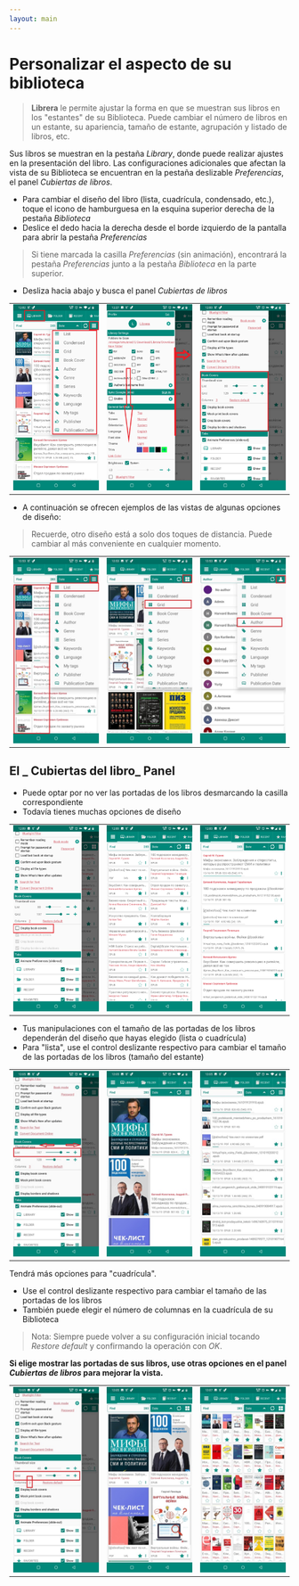 ```yaml
---
layout: main
---
```


# Personalizar el aspecto de su biblioteca

> **Librera** le permite ajustar la forma en que se muestran sus libros en los &quot;estantes&quot; de su Biblioteca. Puede cambiar el número de libros en un estante, su apariencia, tamaño de estante, agrupación y listado de libros, etc.

Sus libros se muestran en la pestaña _Library_, donde puede realizar ajustes en la presentación del libro. Las configuraciones adicionales que afectan la vista de su Biblioteca se encuentran en la pestaña deslizable _Preferencias_, el panel _Cubiertas de libros_.

* Para cambiar el diseño del libro (lista, cuadrícula, condensado, etc.), toque el icono de hamburguesa en la esquina superior derecha de la pestaña _Biblioteca_
* Deslice el dedo hacia la derecha desde el borde izquierdo de la pantalla para abrir la pestaña _Preferencias_

> Si tiene marcada la casilla _Preferencias_ (sin animación), encontrará la pestaña _Preferencias_ junto a la pestaña _Biblioteca_ en la parte superior.

* Desliza hacia abajo y busca el panel _Cubiertas de libros_

||||
|-|-|-|
|![](3.jpg)|![](1.jpg)|![](2.jpg)|

* A continuación se ofrecen ejemplos de las vistas de algunas opciones de diseño:
 
> Recuerde, otro diseño está a solo dos toques de distancia. Puede cambiar al más conveniente en cualquier momento.

||||
|-|-|-|
|![](7.jpg)|![](8.jpg)|![](9.jpg)|

## El _ Cubiertas del libro_ Panel

* Puede optar por no ver las portadas de los libros desmarcando la casilla correspondiente
* Todavía tienes muchas opciones de diseño

||||
|-|-|-|
|![](4.jpg)|![](5.jpg)|![](6.jpg)|

* Tus manipulaciones con el tamaño de las portadas de los libros dependerán del diseño que hayas elegido (lista o cuadrícula)
* Para &quot;lista&quot;, use el control deslizante respectivo para cambiar el tamaño de las portadas de los libros (tamaño del estante)

||||
|-|-|-|
|![](10.jpg)|![](11.jpg)|![](12.jpg)|

Tendrá más opciones para &quot;cuadrícula&quot;.

* Use el control deslizante respectivo para cambiar el tamaño de las portadas de los libros
* También puede elegir el número de columnas en la cuadrícula de su Biblioteca

> Nota: Siempre puede volver a su configuración inicial tocando _Restore default_ y confirmando la operación con _OK_.

**Si elige mostrar las portadas de sus libros, use otras opciones en el panel _Cubiertas de libros_ para mejorar la vista.**

||||
|-|-|-|
|![](13.jpg)|![](14.jpg)|![](15.jpg)|
